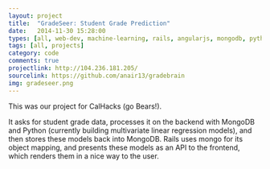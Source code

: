 ```yaml
---
layout: project
title:  "GradeSeer: Student Grade Prediction"
date:   2014-11-30 15:28:00
types: [all, web-dev, machine-learning, rails, angularjs, mongodb, python]
tags: [all, projects]
category: code
comments: true
projectlink: http://104.236.181.205/
sourcelink: https://github.com/anair13/gradebrain
img: gradeseer.png
---
```


This was our project for CalHacks (go Bears!).

It asks for student grade data, processes it on the backend with MongoDB and Python (currently building multivariate linear regression models), and then stores these models back into MongoDB. Rails uses mongo for its object mapping, and presents these models as an API to the frontend, which renders them in a nice way to the user.
